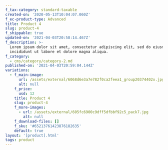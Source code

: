 ```yaml
---
f_tax-category: standard-taxable
created-on: '2020-05-13T10:04:07.060Z'
f_ec-product-type: Advanced
title: Product 4
slug: product-4
f_shippable: true
updated-on: '2021-04-03T20:58:14.467Z'
f_description: >-
  Lorem ipsum dolor sit amet, consectetur adipiscing elit, sed do eiusmod tempor
  incididunt ut labore et dolore magna aliqua. 
f_category:
  - cms/category/category-2.md
published-on: '2021-04-03T20:59:04.144Z'
variations:
  - f_main-image:
      url: /assets/external/6068d6e3a7e782f0ca2feea1_group20374402x.jpg
      alt: null
    f_price:
      usd: 12
    title: Product 4
    slug: product-4
    f_more-images:
      - url: /assets/external/605fc6900c9dff5dfbbf92c5_pack7.jpg
        alt: null
    f_download-files: []
    f_sku: '#65213761423876182635'
    default: true
layout: '[product].html'
tags: product
---
```



